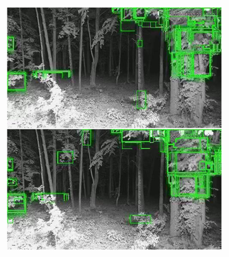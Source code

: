 ![20200530-222624-225629](in/20200530/20200530-222624-225629_0_.jpg)
![20200530-225634-232639](in/20200530/20200530-225634-232639_0_.jpg)
